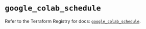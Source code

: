 # `google_colab_schedule`

Refer to the Terraform Registry for docs: [`google_colab_schedule`](https://registry.terraform.io/providers/hashicorp/google/6.36.1/docs/resources/colab_schedule).
